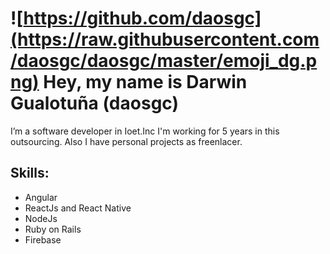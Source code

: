 # ![https://github.com/daosgc](https://raw.githubusercontent.com/daosgc/daosgc/master/emoji_dg.png) Hey, my name is Darwin Gualotuña (daosgc)

I’m a software developer in Ioet.Inc I'm working for 5 years in this outsourcing. Also I have personal projects as freenlacer.

## Skills:
- Angular
- ReactJs and React Native
- NodeJs
- Ruby on Rails
- Firebase
